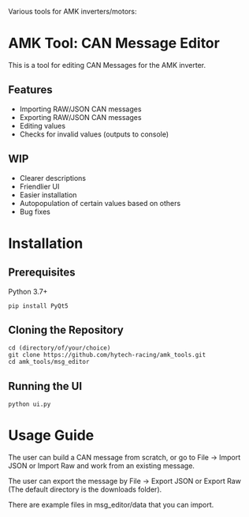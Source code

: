 Various tools for AMK inverters/motors:
# AMK Tool: CAN Message Editor
This is a tool for editing CAN Messages for the AMK inverter.

## Features
- Importing RAW/JSON CAN messages
- Exporting RAW/JSON CAN messages
- Editing values
- Checks for invalid values (outputs to console)

## WIP
- Clearer descriptions
- Friendlier UI
- Easier installation
- Autopopulation of certain values based on others
- Bug fixes

# Installation
## Prerequisites
Python 3.7+
```
pip install PyQt5
```
## Cloning the Repository
```terminal
cd (directory/of/your/choice)
git clone https://github.com/hytech-racing/amk_tools.git
cd amk_tools/msg_editor
```
## Running the UI
```
python ui.py
```

# Usage Guide
The user can build a CAN message from scratch, or go to File -> Import JSON or Import Raw and work from an existing message.

The user can export the message by File -> Export JSON or Export Raw (The default directory is the downloads folder).

There are example files in msg_editor/data that you can import.
